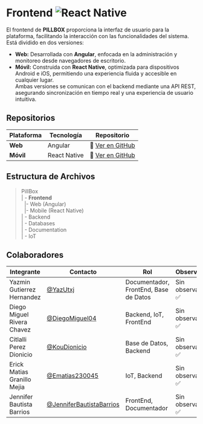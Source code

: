 # Frontend  ![React Native](https://img.shields.io/badge/React_Native-61DAFB?style=for-the-badge&logo=react&logoColor=white)  

El frontend de **PILLBOX** proporciona la interfaz de usuario para la plataforma, facilitando la interacción con las funcionalidades del sistema. Está dividido en dos versiones:  
- **Web:** Desarrollada con **Angular**, enfocada en la administración y monitoreo desde navegadores de escritorio.  
- **Móvil:** Construida con **React Native**, optimizada para dispositivos Android e iOS, permitiendo una experiencia fluida y accesible en cualquier lugar.  
Ambas versiones se comunican con el backend mediante una API REST, asegurando sincronización en tiempo real y una experiencia de usuario intuitiva.  

##  Repositorios  
<div align="center">

| Plataforma | Tecnología | Repositorio |
|------------|-------------|----------------------------------|
| **Web**    | Angular     | 🔗 [Ver en GitHub]( https://github.com/JenniferBautistaBarrios/Pillbox-FrontEnd-Web)  |
| **Móvil**  | React Native | 🔗 [Ver en GitHub](https://github.com/DiegoMiguel04/Pillbox-API)  |

</div>

##  Estructura de Archivos  

>PillBox  
>| - **Frontend**  
>&nbsp;&nbsp;|- Web (Angular)  
>&nbsp;&nbsp;|- Mobile (React Native)  
>| - Backend  
>| - Databases  
>| - Documentation  
>| - IoT  

##  Colaboradores  

|Integrante|Contacto|Rol|Observaciones|
|------------|--------|---|---|
|Yazmin Gutierrez Hernandez|[@YazUtxj](https://github.com/YazUtxj)|Documentador, FrontEnd, Base de Datos|Sin observaciones ✅|
|Diego Miguel Rivera Chavez|[@DiegoMiguel04](https://github.com/DiegoMiguel04)|Backend, IoT, FrontEnd|Sin observaciones ✅|
|Citlalli Perez Dionicio |[@KouDionicio](https://github.com/KouDionicio)|Base de Datos, Backend|Sin observaciones ✅|
|Erick Matias Granillo Mejia|[@Ematias230045](https://github.com/Ematias230045)|IoT, Backend|Sin observaciones ✅|
|Jennifer Bautista Barrios|[@JenniferBautistaBarrios](https://github.com/JenniferBautistaBarrios)|FrontEnd, Documentador|Sin observaciones ✅|